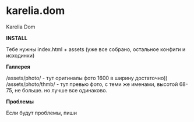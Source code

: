 # karelia.dom
Karelia Dom

__INSTALL__

Тебе нужны index.html + assets (уже все собрано, остальное конфиги и исходинки)

__Галлерея__

/assets/photo/ -  тут оригиналы фото 1600 в ширину достаточно))
/assets/photo/thmb/ -  тут превью фото, с теми же именами, высотой 68-75, не больше. но лучше все одинаково.

__Проблемы__

Если будут проблемы, пиши 
